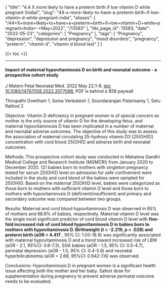 {
    "title": "4.4 X more likely to have a preterm birth if low vitamin D while pregnant (India)",
    "slug": "44-x-more-likely-to-have-a-preterm-birth-if-low-vitamin-d-while-pregnant-india",
    "aliases": [
        "/44+X+more+likely+to+have+a+preterm+birth+if+low+vitamin+D+while+pregnant+India+-+May+2022",
        "/13583"
    ],
    "tiki_page_id": 13583,
    "date": "2022-05-23",
    "categories": [
        "Pregnancy"
    ],
    "tags": [
        "Pregnancy",
        "depression",
        "depression and pregnancy",
        "mood disorders",
        "pregnancy",
        "preterm",
        "vitamin d",
        "vitamin d blood test"
    ]
}


{{< toc >}} 

---

#### Impact of maternal hypovitaminosis D on birth and neonatal outcome - a prospective cohort study

J Matern Fetal Neonatal Med. 2022 May 22;1-8. [doi: 10.1080/14767058.2022.2077098.](https://doi.org/10.1080/14767058.2022.2077098.) PDF is  behind a $58 paywall

Thirupathi Gowtham 1, Soma Venkatesh 1, Soundararajan Palanisamy 1, Setu Rathod 2

Objective: Vitamin D deficiency in pregnant women is of special concern as mother is the only source of vitamin D for the developing fetus, and maternal hypovitaminosis D has been implicated in a number of maternal and neonatal adverse outcomes. The objective of this study was to assess the association of maternal circulating 25-hydroxy vitamin D3 <span>[25(OH)D]</span> concentration with cord blood 25(OH)D and adverse birth and neonatal outcomes.

Methods: This prospective cohort study was conducted in Mahatma Gandhi Medical College and Research Institute (MGMCRI) from January 2020 to December 2020. 121 babies born to mothers with singleton pregnancy tested for serum 25(OH)D level on admission for safe confinement were included in the study and cord blood of the babies were sampled for 25(OH)D. Based on the maternal 25(OH)D level, babies were categorized as those born to mothers with sufficient vitamin D level and those born to mothers with hypovitaminosis D (deficient/insufficient) and primary and secondary outcome was compared between two groups.

Results: Maternal and cord blood hypovitaminosis D was observed in 65% of mothers and 68.6% of babies, respectively. Maternal vitamin D level was the single most significant predictor of cord blood vitamin D level with  **five-fold increased risk of cord blood hypovitaminosis D in babies born to mothers with hypovitaminosis D. Birthweight (t = -2.219, p = .028) and preterm birth (aOR = 4.417** , 95% CI: 1.03-18.9) was significantly associated with maternal hypovitaminosis D and a trend toward increased risk of LBW (aOR - 2.1, 95%CI: 0.6-7.3), SGA babies (aOR - 1.5, 95% CI: 0.5-4.7), perinatal depression (aOR - 1.5, 95% CI: 0.4-5.8) and neonatal hyperbilirubinemia (aOR = 2.68, 95%CI: 0.942-7.6) was observed.

Conclusions: Hypovitaminosis D in pregnant women is a significant health issue affecting both the mother and her baby. Safest dose for supplementation during pregnancy to prevent adverse perinatal outcome needs to be evaluated.